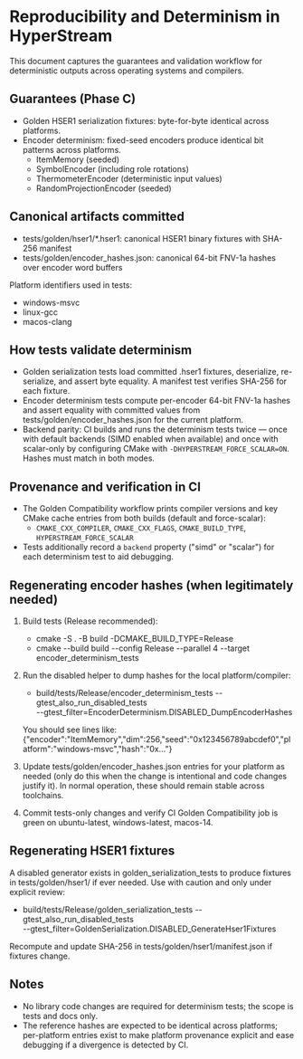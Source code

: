 # Reproducibility and Determinism in HyperStream

This document captures the guarantees and validation workflow for deterministic outputs across operating systems and compilers.

## Guarantees (Phase C)

- Golden HSER1 serialization fixtures: byte-for-byte identical across platforms.
- Encoder determinism: fixed-seed encoders produce identical bit patterns across platforms.
  - ItemMemory (seeded)
  - SymbolEncoder (including role rotations)
  - ThermometerEncoder (deterministic input values)
  - RandomProjectionEncoder (seeded)

## Canonical artifacts committed

- tests/golden/hser1/*.hser1: canonical HSER1 binary fixtures with SHA-256 manifest
- tests/golden/encoder_hashes.json: canonical 64-bit FNV-1a hashes over encoder word buffers

Platform identifiers used in tests:

- windows-msvc
- linux-gcc
- macos-clang

## How tests validate determinism

- Golden serialization tests load committed .hser1 fixtures, deserialize, re-serialize, and assert byte equality. A manifest test verifies SHA-256 for each fixture.
- Encoder determinism tests compute per-encoder 64-bit FNV-1a hashes and assert equality with committed values from tests/golden/encoder_hashes.json for the current platform.
- Backend parity: CI builds and runs the determinism tests twice — once with default backends (SIMD enabled when available) and once with scalar-only by configuring CMake with `-DHYPERSTREAM_FORCE_SCALAR=ON`. Hashes must match in both modes.

## Provenance and verification in CI

- The Golden Compatibility workflow prints compiler versions and key CMake cache entries from both builds (default and force-scalar):
  - `CMAKE_CXX_COMPILER`, `CMAKE_CXX_FLAGS`, `CMAKE_BUILD_TYPE`, `HYPERSTREAM_FORCE_SCALAR`
- Tests additionally record a `backend` property ("simd" or "scalar") for each determinism test to aid debugging.

## Regenerating encoder hashes (when legitimately needed)

1) Build tests (Release recommended):
   - cmake -S . -B build -DCMAKE_BUILD_TYPE=Release
   - cmake --build build --config Release --parallel 4 --target encoder_determinism_tests

2) Run the disabled helper to dump hashes for the local platform/compiler:
   - build/tests/Release/encoder_determinism_tests --gtest_also_run_disabled_tests \
     --gtest_filter=EncoderDeterminism.DISABLED_DumpEncoderHashes

   You should see lines like:
   {"encoder":"ItemMemory","dim":256,"seed":"0x123456789abcdef0","platform":"windows-msvc","hash":"0x..."}

3) Update tests/golden/encoder_hashes.json entries for your platform as needed (only do this when the change is intentional and code changes justify it). In normal operation, these should remain stable across toolchains.

4) Commit tests-only changes and verify CI Golden Compatibility job is green on ubuntu-latest, windows-latest, macos-14.

## Regenerating HSER1 fixtures

A disabled generator exists in golden_serialization_tests to produce fixtures in tests/golden/hser1/ if ever needed. Use with caution and only under explicit review:

- build/tests/Release/golden_serialization_tests --gtest_also_run_disabled_tests \
  --gtest_filter=GoldenSerialization.DISABLED_GenerateHser1Fixtures

Recompute and update SHA-256 in tests/golden/hser1/manifest.json if fixtures change.

## Notes

- No library code changes are required for determinism tests; the scope is tests and docs only.
- The reference hashes are expected to be identical across platforms; per-platform entries exist to make platform provenance explicit and ease debugging if a divergence is detected by CI.

